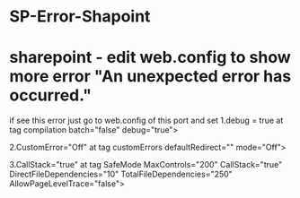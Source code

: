 # SP-Error-Shapoint

# sharepoint - edit web.config to show more error "An unexpected error has occurred."
if see this error just go to web.config of this port and set
1.debug = true at tag compilation batch="false" debug="true">

2.CustomError="Off" at tag customErrors defaultRedirect="" mode="Off">

3.CallStack="true" at tag SafeMode MaxControls="200" CallStack="true" DirectFileDependencies="10" TotalFileDependencies="250" AllowPageLevelTrace="false">
